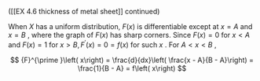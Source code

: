 ([[EX 4.6 thickness of metal sheet]] continued)

When $X$ has a uniform distribution, $F\left( x\right)$ is differentiable except at $x = A$ and $x = B$ , where the graph of $F\left( x\right)$ has sharp corners. Since $F\left( x\right) = 0$ for $x < A$ and $F\left( x\right) = 1$ for $x > B,{F}^{\prime }\left( x\right) = 0 = f\left( x\right)$ for such $x$ . For $A < x < B$ ,

$$
{F}^{\prime }\left( x\right) = \frac{d}{dx}\left( \frac{x - A}{B - A}\right) = \frac{1}{B - A} = f\left( x\right)
$$